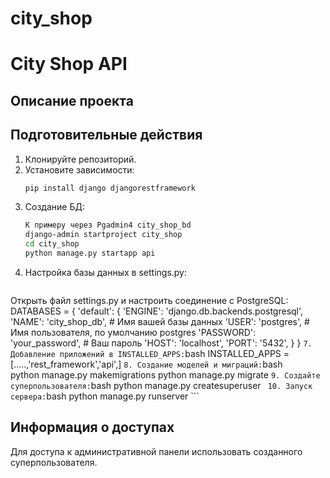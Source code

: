 # city_shop
# City Shop API

## Описание проекта
## Подготовительные действия

1. Клонируйте репозиторий.
2. Установите зависимости:
    ```bash
   pip install django djangorestframework
    ```
3. Создание БД:
    ```bash
    К примеру через Pgadmin4 city_shop_bd
   django-admin startproject city_shop
   cd city_shop
   python manage.py startapp api
    ```
5. Настройка базы данных в settings.py:
   ```bash
Открыть файл settings.py и настроить соединение с PostgreSQL:
DATABASES = {
    'default': {
        'ENGINE': 'django.db.backends.postgresql',
        'NAME': 'city_shop_db',  # Имя вашей базы данных
        'USER': 'postgres',  # Имя пользователя, по умолчанию postgres
        'PASSWORD': 'your_password',  # Ваш пароль
        'HOST': 'localhost',
        'PORT': '5432',
    }
}
    ```
7. Добавление приложений в INSTALLED_APPS:
    ```bash
    INSTALLED_APPS = [.....,'rest_framework','api',]
       ```
8. Создание моделей и миграций:
    ```bash           
    python manage.py makemigrations
    python manage.py migrate
        ```
9. Создайте суперпользователя:
    ```bash
    python manage.py createsuperuser
       ``` 
10. Запуск сервера:
    ```bash
    python manage.py runserver
       ```
## Информация о доступах

Для доступа к административной панели использовать созданного суперпользователя.


